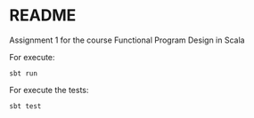 # README

Assignment 1 for the course Functional Program Design in Scala

For execute:

```
sbt run 
```

For execute the tests:
```
sbt test
```